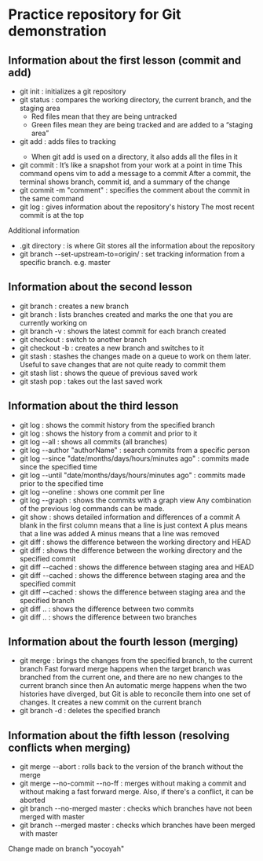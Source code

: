 # Practice repository for Git demonstration

## Information about the first lesson (commit and add)
- git init : initializes a git repository
- git status : compares the working directory, the current branch, and the staging area
	- Red files mean that they are being untracked 
	- Green files mean they are being tracked and are added to a “staging area”
- git add <file> : adds files to tracking 
	- When git add is used on a directory, it also 	adds all the files in it 
- git commit : It’s like a snapshot from your work at a point in time
	This command opens vim to add a message to a commit
	After a commit, the terminal shows branch, commit id, and a summary of the change
- git commit -m "comment" : specifies the comment about the commit in the same command
- git log : gives information about the repository's history
	The most recent commit is at the top

Additional information
- .git directory : is where Git stores all the information about the repository
- git branch --set-upstream-to=origin/<branch> : set tracking information from a specific branch. e.g. master

## Information about the second lesson
- git branch <branchName> : creates a new branch
- git branch : lists branches created and marks the one that you are currently working on
- git branch -v : shows the latest commit for each branch created
- git checkout <branchName> : switch to another branch
- git checkout -b <branchName> : creates a new branch and switches to it
- git stash : stashes the changes made on a queue to work on them later. Useful to save changes that are not quite ready to 	commit them
- git stash list : shows the queue of previous saved work
- git stash pop : takes out the last saved work 

## Information about the third lesson
- git log <branchName> : shows the commit history from the specified branch
- git log <commitID> : shows the history from a commit and prior to it
- git log --all : shows all commits (all branches)
- git log --author "authorName" : search commits from a specific person
- git log --since "date/months/days/hours/minutes ago" : commits made since the specified time
- git log --until "date/months/days/hours/minutes ago" : commits made prior to the specified time
- git log --oneline : shows one commit per line
- git log --graph : shows the commits with a graph view
	Any combination of the previous log commands can be made.
- git show <commitID> : shows detailed information and differences of a commit
	A blank in the first column means that a line is just context
	A plus means that a line was added
	A minus means that a line was removed
- git diff : shows the difference between the working directory and HEAD
- git diff <commitID> : shows the difference between the working directory and the specified commit
- git diff --cached : shows the difference between staging area and HEAD
- git diff --cached <commitID> : shows the difference between staging area and the specified commit
- git diff --cached <branchName> : shows the difference between staging area and the specified branch
- git diff <commitID>..<commitID> : shows the difference between two commits
- git diff <branchName>..<branchName> : shows the difference between two branches

## Information about the fourth lesson (merging)
- git merge <branchName> : brings the changes from the specified branch, to the current branch
	Fast forward merge happens when the target branch was branched from the current one, and there are no new changes to the current branch since then 
	An automatic merge happens when the two histories have diverged, but Git is able to reconcile them into one set of changes. It creates a new commit on the current branch
- git branch -d <branchName> : deletes the specified branch

## Information about the fifth lesson (resolving conflicts when merging)
- git merge --abort : rolls back to the version of the branch without the merge
- git merge --no-commit --no-ff <branchName> : merges without making a commit and without making a fast forward merge. Also, if there's a conflict, it can be aborted
- git branch --no-merged master : checks which branches have not been merged with master
- git branch --merged master : checks which branches have been merged with master

Change made on branch "yocoyah"